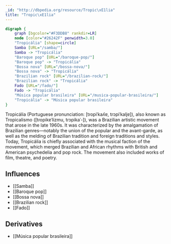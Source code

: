 ```yaml
---
_id: "http://dbpedia.org/resource/Tropic\xE1lia"
title: "Tropic\xE1lia"
---
```


```dot
digraph {
	graph [bgcolor="#F3DDB8" rankdir=LR]
	node [color="#26242F" penwidth=3.0]
	"Tropicália" [shape=circle]
	Samba [URL="/samba/"]
	Samba -> "Tropicália"
	"Baroque pop" [URL="/baroque-pop/"]
	"Baroque pop" -> "Tropicália"
	"Bossa nova" [URL="/bossa-nova/"]
	"Bossa nova" -> "Tropicália"
	"Brazilian rock" [URL="/brazilian-rock/"]
	"Brazilian rock" -> "Tropicália"
	Fado [URL="/fado/"]
	Fado -> "Tropicália"
	"Música popular brasileira" [URL="/musica-popular-brasileira/"]
	"Tropicália" -> "Música popular brasileira"
}
```

Tropicália (Portuguese pronunciation: [tɾopiˈkaʎɐ, tɾɔpiˈkaljɐ]), also known as Tropicalismo ([tɾopikɐˈlizmu, tɾɔpikaˈ-]), was a Brazilian artistic movement that arose in the late 1960s. It was characterized by the amalgamation of Brazilian genres—notably the union of the popular and the avant-garde, as well as the melding of Brazilian tradition and foreign traditions and styles. Today, Tropicália is chiefly associated with the musical faction of the movement, which merged Brazilian and African rhythms with British and American psychedelia and pop rock. The movement also included works of film, theatre, and poetry.

## Influences

- [[Samba]]
- [[Baroque pop]]
- [[Bossa nova]]
- [[Brazilian rock]]
- [[Fado]]

## Derivatives

- [[Música popular brasileira]]
